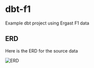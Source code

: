# dbt-f1
Example dbt project using Ergast F1 data

## ERD

Here is the ERD for the source data

![ERD](https://ergast.com/images/ergast_db.png)
